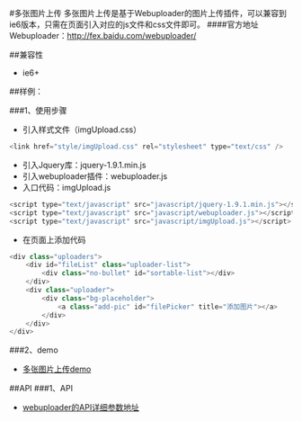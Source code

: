 ﻿#多张图片上传
    多张图片上传是基于Webuploader的图片上传插件，可以兼容到ie6版本，只需在页面引入对应的js文件和css文件即可。
####官方地址
Webuploader：http://fex.baidu.com/webuploader/

##兼容性

* ie6+

##样例：

###1、使用步骤
* 引入样式文件（imgUpload.css）

```javascript
<link href="style/imgUpload.css" rel="stylesheet" type="text/css" />
```
* 引入Jquery库：jquery-1.9.1.min.js
* 引入webuploader插件：webuploader.js
* 入口代码：imgUpload.js

```javascript
<script type="text/javascript" src="javascript/jquery-1.9.1.min.js"></script>
<script type="text/javascript" src="javascript/webuploader.js"></script>
<script type="text/javascript" src="javascript/imgUpload.js"></script>
```

* 在页面上添加代码

```javascript
<div class="uploaders">
    <div id="fileList" class="uploader-list">
        <div class="no-bullet" id="sortable-list"></div>
    </div>
    <div class="uploader">
        <div class="bg-placeholder">
            <a class="add-pic" id="filePicker" title="添加图片"></a>
        </div>
    </div>
</div> 
```
###2、demo
* [多张图片上传demo](http://192.168.14.97:8080/plugin/imgUpload-ie6)

##API
###1、API
* [webuploader的API详细参数地址](http://fex.baidu.com/webuploader/doc/index.html)








